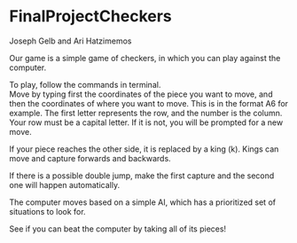 FinalProjectCheckers
====================
Joseph Gelb and Ari Hatzimemos

Our game is a simple game of checkers, in which you can play against the computer.

To play, follow the commands in terminal.  
Move by typing first the coordinates of the piece you want to move, and then the coordinates of where you want to move.
This is in the format A6 for example.  The first letter represents the row, and the number is the column.
Your row must be a capital letter.  If it is not, you will be prompted for a new move. 

If your piece reaches the other side, it is replaced by a king (k).  Kings can move and capture forwards and backwards.

If there is a possible double jump, make the first capture and the second one will happen automatically. 

The computer moves based on a simple AI, which has a prioritized set of situations to look for.  

See if you can beat the computer by taking all of its pieces!


